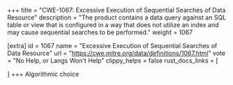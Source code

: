 +++
title = "CWE-1067: Excessive Execution of Sequential Searches of Data Resource"
description	= "The product contains a data query against an SQL table or view that is configured in a way that does not utilize an index and may cause sequential searches to be performed."
weight = 1067

[extra]
id = 1067
name = "Excessive Execution of Sequential Searches of Data Resource"
url = "https://cwe.mitre.org/data/definitions/1067.html"
vote = "No Help, or Langs Won't Help"
clippy_helps = false
rust_docs_links = [
	
]
+++
Algorithmic choice
